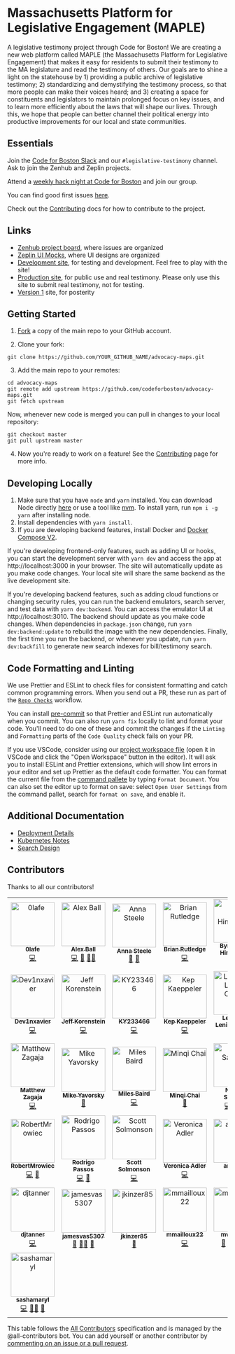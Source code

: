 # Massachusetts Platform for Legislative Engagement (MAPLE)

A legislative testimony project through Code for Boston!
We are creating a new web platform called MAPLE (the Massachusetts Platform for Legislative Engagement) that makes it easy for residents to submit their testimony to the MA legislature and read the testimony of others. Our goals are to shine a light on the statehouse by 1) providing a public archive of legislative testimony; 2) standardizing and demystifying the testimony process, so that more people can make their voices heard; and 3) creating a space for constituents and legislators  to maintain prolonged focus on key issues, and to learn more efficiently about the laws that will shape our lives. Through this, we hope that people can better channel their political energy into productive improvements for our local and state communities. 

## Essentials

Join the [Code for Boston Slack](https://communityinviter.com/apps/cfb-public/default-badge) and our `#legislative-testimony` channel. Ask to join the Zenhub and Zeplin projects.

Attend a [weekly hack night at Code for Boston](https://www.meetup.com/code-for-boston/events/) and join our group.

You can find good first issues [here](https://github.com/codeforboston/advocacy-maps/issues?q=is%3Aopen+is%3Aissue+label%3A%22good+first+issue%22).

Check out the [Contributing](./Contributing.md) docs for how to contribute to the project.

## Links

- [Zenhub project board](https://app.zenhub.com/workspaces/design-and-development-629389aa02e9d200139c90b8/board), where issues are organized
- [Zeplin UI Mocks](https://app.zeplin.io/project/628d69a847f028bc7a5c15c9), where UI designs are organized
- [Development site](https://digital-testimony-dev.web.app), for testing and development. Feel free to play with the site!
- [Production site](https://mapletestimony.org), for public use and real testimony. Please only use this site to submit real testimony, not for testing.
- [Version 1](https://goodgovproject.com/) site, for posterity

## Getting Started

1. [Fork](https://docs.github.com/en/github/getting-started-with-github/fork-a-repo) a copy of the main repo to your GitHub account.

2. Clone your fork:

```
git clone https://github.com/YOUR_GITHUB_NAME/advocacy-maps.git
```

3. Add the main repo to your remotes:

```
cd advocacy-maps
git remote add upstream https://github.com/codeforboston/advocacy-maps.git
git fetch upstream
```

Now, whenever new code is merged you can pull in changes to your local repository:

```
git checkout master
git pull upstream master
```

4. Now you're ready to work on a feature! See the [Contributing](./Contributing.md) page for more info.

## Developing Locally

1. Make sure that you have `node` and `yarn` installed. You can download Node directly [here](https://nodejs.org/en/download/) or use a tool like [nvm](https://github.com/nvm-sh/nvm). To install yarn, run `npm i -g yarn` after installing node.
2. Install dependencies with `yarn install`.
3. If you are developing backend features, install Docker and [Docker Compose V2](https://docs.docker.com/compose/install/).

If you're developing frontend-only features, such as adding UI or hooks, you can start the development server with `yarn dev` and access the app at http://localhost:3000 in your browser. The site will automatically update as you make code changes. Your local site will share the same backend as the live development site.

If you're developing backend features, such as adding cloud functions or changing security rules, you can run the backend emulators, search server, and test data with `yarn dev:backend`. You can access the emulator UI at http://localhost:3010. The backend should update as you make code changes. When dependencies in `package.json` change, run `yarn dev:backend:update` to rebuild the image with the new dependencies. Finally, the first time you run the backend, or whenever you update, run `yarn dev:backfill` to generate new search indexes for bill/testimony search.

## Code Formatting and Linting

We use Prettier and ESLint to check files for consistent formatting and catch common programming errors. When you send out a PR, these run as part of the [`Repo Checks`](https://github.com/codeforboston/advocacy-maps/actions/workflows/repo-checks.yml) workflow.

You can install [pre-commit](https://pre-commit.com/) so that Prettier and ESLint run automatically when you commit. You can also run `yarn fix` locally to lint and format your code. You'll need to do one of these and commit the changes if the `Linting` and `Formatting` parts of the `Code Quality` check fails on your PR.

If you use VSCode, consider using our [project workspace file](https://github.com/codeforboston/advocacy-maps/blob/master/project.code-workspace) (open it in VSCode and click the "Open Workspace" button in the editor). It will ask you to install ESLint and Prettier extensions, which will show lint errors in your editor and set up Prettier as the default code formatter. You can format the current file from the [command pallete](https://code.visualstudio.com/docs/getstarted/userinterface#_command-palette) by typing `Format Document`. You can also set the editor up to format on save: select `Open User Settings` from the command pallet, search for `format on save`, and enable it.

## Additional Documentation

- [Deployment Details](./Deployment.md)
- [Kubernetes Notes](./Kubernetes.md)
- [Search Design](./Search.md)

## Contributors

Thanks to all our contributors!

<!-- ALL-CONTRIBUTORS-LIST:START - Do not remove or modify this section -->
<!-- prettier-ignore-start -->
<!-- markdownlint-disable -->
<table>
  <tbody>
    <tr>
      <td align="center"><a href="https://github.com/0lafe"><img src="https://avatars.githubusercontent.com/u/21280852?v=4?s=100" width="100px;" alt="0lafe"/><br /><sub><b>0lafe</b></sub></a><br /><a href="https://github.com/codeforboston/advocacy-maps/commits?author=0lafe" title="Code">💻</a></td>
      <td align="center"><a href="https://github.com/alexjball"><img src="https://avatars.githubusercontent.com/u/8595776?v=4?s=100" width="100px;" alt="Alex Ball"/><br /><sub><b>Alex Ball</b></sub></a><br /><a href="https://github.com/codeforboston/advocacy-maps/commits?author=alexjball" title="Code">💻</a> <a href="https://github.com/codeforboston/advocacy-maps/pulls?q=is%3Apr+reviewed-by%3Aalexjball" title="Reviewed Pull Requests">👀</a> <a href="#mentoring-alexjball" title="Mentoring">🧑‍🏫</a></td>
      <td align="center"><a href="https://github.com/AnnaKSteele"><img src="https://avatars.githubusercontent.com/u/6483197?v=4?s=100" width="100px;" alt="Anna Steele"/><br /><sub><b>Anna Steele</b></sub></a><br /><a href="#business-AnnaKSteele" title="Business development">💼</a> <a href="#projectManagement-AnnaKSteele" title="Project Management">📆</a></td>
      <td align="center"><a href="https://bhrutledge.com/"><img src="https://avatars.githubusercontent.com/u/1326704?v=4?s=100" width="100px;" alt="Brian Rutledge"/><br /><sub><b>Brian Rutledge</b></sub></a><br /><a href="https://github.com/codeforboston/advocacy-maps/commits?author=bhrutledge" title="Code">💻</a></td>
      <td align="center"><a href="https://github.com/bhinebaugh"><img src="https://avatars.githubusercontent.com/u/466561?v=4?s=100" width="100px;" alt="Byron Kent Hinebaugh"/><br /><sub><b>Byron Kent Hinebaugh</b></sub></a><br /><a href="https://github.com/codeforboston/advocacy-maps/commits?author=bhinebaugh" title="Code">💻</a></td>
      <td align="center"><a href="https://github.com/cbmacd1213"><img src="https://avatars.githubusercontent.com/u/67985403?v=4?s=100" width="100px;" alt="Colin MacDonald"/><br /><sub><b>Colin MacDonald</b></sub></a><br /><a href="https://github.com/codeforboston/advocacy-maps/commits?author=cbmacd1213" title="Code">💻</a></td>
      <td align="center"><a href="https://github.com/almaraz333"><img src="https://avatars.githubusercontent.com/u/60356596?v=4?s=100" width="100px;" alt="Colton Almaraz"/><br /><sub><b>Colton Almaraz</b></sub></a><br /><a href="https://github.com/codeforboston/advocacy-maps/commits?author=almaraz333" title="Code">💻</a></td>
    </tr>
    <tr>
      <td align="center"><a href="https://github.com/Dev1nxavier"><img src="https://avatars.githubusercontent.com/u/7763861?v=4?s=100" width="100px;" alt="Dev1nxavier"/><br /><sub><b>Dev1nxavier</b></sub></a><br /><a href="https://github.com/codeforboston/advocacy-maps/commits?author=Dev1nxavier" title="Code">💻</a></td>
      <td align="center"><a href="https://github.com/jkoren"><img src="https://avatars.githubusercontent.com/u/67333843?v=4?s=100" width="100px;" alt="Jeff Korenstein"/><br /><sub><b>Jeff Korenstein</b></sub></a><br /><a href="https://github.com/codeforboston/advocacy-maps/commits?author=jkoren" title="Code">💻</a></td>
      <td align="center"><a href="https://github.com/KY233466"><img src="https://avatars.githubusercontent.com/u/81402259?v=4?s=100" width="100px;" alt="KY233466"/><br /><sub><b>KY233466</b></sub></a><br /><a href="https://github.com/codeforboston/advocacy-maps/commits?author=KY233466" title="Code">💻</a></td>
      <td align="center"><a href="https://kepweb.dev/"><img src="https://avatars.githubusercontent.com/u/19396186?v=4?s=100" width="100px;" alt="Kep Kaeppeler"/><br /><sub><b>Kep Kaeppeler</b></sub></a><br /><a href="https://github.com/codeforboston/advocacy-maps/commits?author=Keparoo" title="Code">💻</a></td>
      <td align="center"><a href="https://github.com/pololeningcelaya"><img src="https://avatars.githubusercontent.com/u/57147656?v=4?s=100" width="100px;" alt="Leopoldo Lening Celaya"/><br /><sub><b>Leopoldo Lening Celaya</b></sub></a><br /><a href="https://github.com/codeforboston/advocacy-maps/commits?author=pololeningcelaya" title="Code">💻</a></td>
      <td align="center"><a href="https://github.com/luke-rucker"><img src="https://avatars.githubusercontent.com/u/10203352?v=4?s=100" width="100px;" alt="Luke Rucker"/><br /><sub><b>Luke Rucker</b></sub></a><br /><a href="https://github.com/codeforboston/advocacy-maps/commits?author=luke-rucker" title="Code">💻</a></td>
      <td align="center"><a href="https://github.com/NONstiky"><img src="https://avatars.githubusercontent.com/u/16812993?v=4?s=100" width="100px;" alt="Marcos Banchik"/><br /><sub><b>Marcos Banchik</b></sub></a><br /><a href="https://github.com/codeforboston/advocacy-maps/commits?author=NONstiky" title="Code">💻</a></td>
    </tr>
    <tr>
      <td align="center"><a href="https://www.zagaja.com/"><img src="https://avatars.githubusercontent.com/u/565647?v=4?s=100" width="100px;" alt="Matthew Zagaja"/><br /><sub><b>Matthew Zagaja</b></sub></a><br /><a href="https://github.com/codeforboston/advocacy-maps/commits?author=mzagaja" title="Code">💻</a></td>
      <td align="center"><a href="https://github.com/mikeyavorsky"><img src="https://avatars.githubusercontent.com/u/1855512?v=4?s=100" width="100px;" alt="Mike Yavorsky"/><br /><sub><b>Mike Yavorsky</b></sub></a><br /><a href="#design-mikeyavorsky" title="Design">🎨</a></td>
      <td align="center"><a href="https://github.com/kilometers"><img src="https://avatars.githubusercontent.com/u/6674848?v=4?s=100" width="100px;" alt="Miles Baird"/><br /><sub><b>Miles Baird</b></sub></a><br /><a href="https://github.com/codeforboston/advocacy-maps/commits?author=kilometers" title="Code">💻</a></td>
      <td align="center"><a href="https://minqichai.notion.site/"><img src="https://avatars.githubusercontent.com/u/44985426?v=4?s=100" width="100px;" alt="Minqi Chai"/><br /><sub><b>Minqi Chai</b></sub></a><br /><a href="#userTesting-mchai1218" title="User Testing">📓</a></td>
      <td align="center"><a href="https://github.com/nesanders"><img src="https://avatars.githubusercontent.com/u/1727426?v=4?s=100" width="100px;" alt="Nathan Sanders"/><br /><sub><b>Nathan Sanders</b></sub></a><br /><a href="https://github.com/codeforboston/advocacy-maps/commits?author=nesanders" title="Code">💻</a> <a href="#business-nesanders" title="Business development">💼</a> <a href="#fundingFinding-nesanders" title="Funding Finding">🔍</a></td>
      <td align="center"><a href="https://www.richardkwon.com/"><img src="https://avatars.githubusercontent.com/u/24848125?v=4?s=100" width="100px;" alt="Richard Kwon"/><br /><sub><b>Richard Kwon</b></sub></a><br /><a href="https://github.com/codeforboston/advocacy-maps/commits?author=Rae-Kwon" title="Code">💻</a></td>
      <td align="center"><a href="https://github.com/rileyhgrant"><img src="https://avatars.githubusercontent.com/u/59549713?v=4?s=100" width="100px;" alt="Riley Grant"/><br /><sub><b>Riley Grant</b></sub></a><br /><a href="https://github.com/codeforboston/advocacy-maps/commits?author=rileyhgrant" title="Code">💻</a></td>
    </tr>
    <tr>
      <td align="center"><a href="https://github.com/RobertMrowiec"><img src="https://avatars.githubusercontent.com/u/25043084?v=4?s=100" width="100px;" alt="RobertMrowiec"/><br /><sub><b>RobertMrowiec</b></sub></a><br /><a href="https://github.com/codeforboston/advocacy-maps/commits?author=RobertMrowiec" title="Code">💻</a> <a href="https://github.com/codeforboston/advocacy-maps/pulls?q=is%3Apr+reviewed-by%3ARobertMrowiec" title="Reviewed Pull Requests">👀</a></td>
      <td align="center"><a href="https://rodrigopassos.com/"><img src="https://avatars.githubusercontent.com/u/994788?v=4?s=100" width="100px;" alt="Rodrigo Passos"/><br /><sub><b>Rodrigo Passos</b></sub></a><br /><a href="https://github.com/codeforboston/advocacy-maps/commits?author=webrgp" title="Code">💻</a> <a href="https://github.com/codeforboston/advocacy-maps/pulls?q=is%3Apr+reviewed-by%3Awebrgp" title="Reviewed Pull Requests">👀</a></td>
      <td align="center"><a href="https://github.com/ssolmonson"><img src="https://avatars.githubusercontent.com/u/58236786?v=4?s=100" width="100px;" alt="Scott Solmonson"/><br /><sub><b>Scott Solmonson</b></sub></a><br /><a href="https://github.com/codeforboston/advocacy-maps/commits?author=ssolmonson" title="Code">💻</a></td>
      <td align="center"><a href="https://github.com/veronicaadler"><img src="https://avatars.githubusercontent.com/u/83320256?v=4?s=100" width="100px;" alt="Veronica Adler"/><br /><sub><b>Veronica Adler</b></sub></a><br /><a href="https://github.com/codeforboston/advocacy-maps/commits?author=veronicaadler" title="Code">💻</a></td>
      <td align="center"><a href="https://github.com/arutfield"><img src="https://avatars.githubusercontent.com/u/36383013?v=4?s=100" width="100px;" alt="arutfield"/><br /><sub><b>arutfield</b></sub></a><br /><a href="https://github.com/codeforboston/advocacy-maps/commits?author=arutfield" title="Code">💻</a></td>
      <td align="center"><a href="https://github.com/bancona"><img src="https://avatars.githubusercontent.com/u/5554068?v=4?s=100" width="100px;" alt="bancona"/><br /><sub><b>bancona</b></sub></a><br /><a href="https://github.com/codeforboston/advocacy-maps/commits?author=bancona" title="Code">💻</a></td>
      <td align="center"><a href="https://github.com/d-ondrich"><img src="https://avatars.githubusercontent.com/u/25425042?v=4?s=100" width="100px;" alt="d.ondrich"/><br /><sub><b>d.ondrich</b></sub></a><br /><a href="https://github.com/codeforboston/advocacy-maps/commits?author=d-ondrich" title="Code">💻</a></td>
    </tr>
    <tr>
      <td align="center"><a href="https://github.com/djtanner"><img src="https://avatars.githubusercontent.com/u/3960256?v=4?s=100" width="100px;" alt="djtanner"/><br /><sub><b>djtanner</b></sub></a><br /><a href="https://github.com/codeforboston/advocacy-maps/commits?author=djtanner" title="Code">💻</a></td>
      <td align="center"><a href="https://github.com/jamesvas5307"><img src="https://avatars.githubusercontent.com/u/14347149?v=4?s=100" width="100px;" alt="jamesvas5307"/><br /><sub><b>jamesvas5307</b></sub></a><br /><a href="#design-jamesvas5307" title="Design">🎨</a> <a href="#mentoring-jamesvas5307" title="Mentoring">🧑‍🏫</a> <a href="#userTesting-jamesvas5307" title="User Testing">📓</a></td>
      <td align="center"><a href="https://github.com/jkinzer85"><img src="https://avatars.githubusercontent.com/u/80472427?v=4?s=100" width="100px;" alt="jkinzer85"/><br /><sub><b>jkinzer85</b></sub></a><br /><a href="#userTesting-jkinzer85" title="User Testing">📓</a></td>
      <td align="center"><a href="https://github.com/mmailloux22"><img src="https://avatars.githubusercontent.com/u/48417120?v=4?s=100" width="100px;" alt="mmailloux22"/><br /><sub><b>mmailloux22</b></sub></a><br /><a href="https://github.com/codeforboston/advocacy-maps/commits?author=mmailloux22" title="Code">💻</a></td>
      <td align="center"><a href="https://github.com/mvictor55"><img src="https://avatars.githubusercontent.com/u/71357256?v=4?s=100" width="100px;" alt="mvictor55"/><br /><sub><b>mvictor55</b></sub></a><br /><a href="#business-mvictor55" title="Business development">💼</a> <a href="#projectManagement-mvictor55" title="Project Management">📆</a> <a href="#fundingFinding-mvictor55" title="Funding Finding">🔍</a> <a href="https://github.com/codeforboston/advocacy-maps/commits?author=mvictor55" title="Code">💻</a></td>
      <td align="center"><a href="https://github.com/ren0nie0"><img src="https://avatars.githubusercontent.com/u/32780767?v=4?s=100" width="100px;" alt="ren0nie0"/><br /><sub><b>ren0nie0</b></sub></a><br /><a href="#research-ren0nie0" title="Research">🔬</a></td>
      <td align="center"><a href="https://github.com/sammymyi"><img src="https://avatars.githubusercontent.com/u/105759252?v=4?s=100" width="100px;" alt="sammymyi"/><br /><sub><b>sammymyi</b></sub></a><br /><a href="#design-sammymyi" title="Design">🎨</a> <a href="#userTesting-sammymyi" title="User Testing">📓</a></td>
    </tr>
    <tr>
      <td align="center"><a href="https://github.com/sashamaryl"><img src="https://avatars.githubusercontent.com/u/30247522?v=4?s=100" width="100px;" alt="sashamaryl"/><br /><sub><b>sashamaryl</b></sub></a><br /><a href="https://github.com/codeforboston/advocacy-maps/commits?author=sashamaryl" title="Code">💻</a> <a href="#mentoring-sashamaryl" title="Mentoring">🧑‍🏫</a> <a href="#research-sashamaryl" title="Research">🔬</a></td>
    </tr>
  </tbody>
</table>

<!-- markdownlint-restore -->
<!-- prettier-ignore-end -->

<!-- ALL-CONTRIBUTORS-LIST:END -->

This table follows the [All Contributors](https://allcontributors.org/) specification and is managed by the @all-contributors bot. You can add yourself or another contributor by [commenting on an issue or a pull request](https://allcontributors.org/docs/en/bot/usage).
